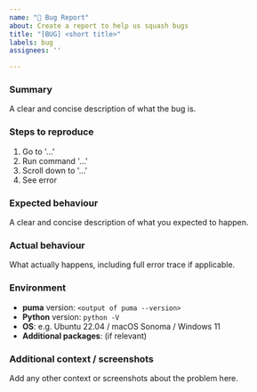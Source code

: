 ```yaml
---
name: "🐞 Bug Report"
about: Create a report to help us squash bugs
title: "[BUG] <short title>"
labels: bug
assignees: ''

---
```


### Summary
A clear and concise description of what the bug is.

### Steps to reproduce
1. Go to '...'
2. Run command '...'
3. Scroll down to '...'
4. See error

### Expected behaviour
A clear and concise description of what you expected to happen.

### Actual behaviour
What actually happens, including full error trace if applicable.

### Environment
- **puma** version: `<output of puma --version>`
- **Python** version: `python -V`
- **OS**: e.g. Ubuntu 22.04 / macOS Sonoma / Windows 11
- **Additional packages**: (if relevant)

### Additional context / screenshots
Add any other context or screenshots about the problem here.
